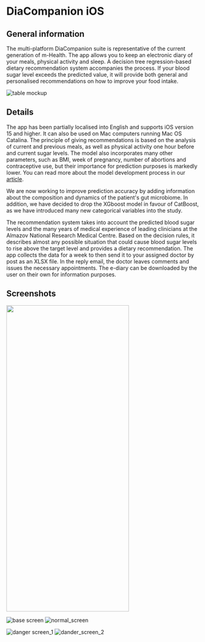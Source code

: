 # DiaCompanion iOS

## General information

The multi-platform DiaCompanion suite is representative of the current generation of m-Health. The app allows you to keep an electronic diary of your meals, physical activity and sleep. A decision tree regression-based dietary recommendation system accompanies the process. If your blood sugar level exceeds the predicted value, it will provide both general and personalised recommendations on how to improve your food intake.

![table mockup](https://github.com/artemisak/DiaCompanion_iOS/blob/main/Screenshots/mockuuups-top-view-of-phone-mockup-on-the-dinning-table.jpeg)

## Details

The app has been partially localised into English and supports iOS version 15 and higher. It can also be used on Mac computers running Mac OS Catalina.
The principle of giving recommendations is based on the analysis of current and previous meals, as well as physical activity one hour before and current sugar levels. The model also incorporates many other parameters, such as BMI, week of pregnancy, number of abortions and contraceptive use, but their importance for prediction purposes is markedly lower. You can read more about the model development process in our [article](https://ieeexplore.ieee.org/document/9281297/metrics#metrics). 

We are now working to improve prediction accuracy by adding information about the composition and dynamics of the patient's gut microbiome. In addition, we have decided to drop the XGboost model in favour of CatBoost, as we have introduced many new categorical variables into the study.

The recommendation system takes into account the predicted blood sugar levels and the many years of medical experience of leading clinicians at the Almazov National Research Medical Centre. Based on the decision rules, it describes almost any possible situation that could cause blood sugar levels to rise above the target level and provides a dietary recommendation. The app collects the data for a week to then send it to your assigned doctor by post as an XLSX file. In the reply email, the doctor leaves comments and issues the necessary appointments. The e-diary can be downloaded by the user on their own for information purposes.

## Screenshots
<img src="https://github.com/artemisak/DiaCompanion_iOS/blob/main/Screenshots/iPhone14%20Pro%20Deep%20Purple.png" style='height: 50rem; width: 20rem;'>

![base screen](https://github.com/artemisak/DiaCompanion_iOS/blob/main/Screenshots/iPhone14%20Pro%20Deep%20Purple.png)
![normal_screen](https://github.com/artemisak/DiaCompanion_iOS/blob/main/Screenshots/iPhone14%20Pro%20Deep%20Purple-3.png)

![danger screen_1](https://github.com/artemisak/DiaCompanion_iOS/blob/main/Screenshots/iPhone14%20Pro%20Deep%20Purple-1.png)
![dander_screen_2](https://github.com/artemisak/DiaCompanion_iOS/blob/main/Screenshots/iPhone14%20Pro%20Deep%20Purple-2.png)
